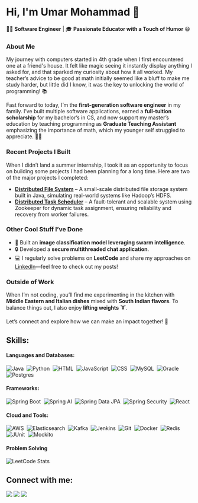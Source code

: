 # Hi, I'm Umar Mohammad 👋

👨‍💻 **Software Engineer** | 🎓 **Passionate Educator with a Touch of Humor** 😄 

### About Me
 
My journey with computers started in 4th grade when I first encountered one at a friend's house. It felt like magic seeing it instantly display anything I asked for, and that sparked my curiosity about how it all worked. My teacher’s advice to be good at math initially seemed like a bluff to make me study harder, but little did I know, it was the key to unlocking the world of programming! 📚

Fast forward to today, I’m the **first-generation software engineer** in my family. I’ve built multiple software applications, earned a **full-tuition scholarship** for my bachelor’s in CS, and now support my master’s education by teaching programming as **Graduate Teaching Assistant** emphasizing the importance of math, which my younger self struggled to appreciate. 👨‍🏫

### Recent Projects I Built

When I didn’t land a summer internship, I took it as an opportunity to focus on building some projects I had been planning for a long time. Here are two of the major projects I completed:

- [**Distributed File System**](https://github.com/umar-7w4/Distributed-File-Storage-System) – A small-scale distributed file storage system built in Java, simulating real-world systems like Hadoop’s HDFS.
- [**Distributed Task Scheduler**](https://github.com/umar-7w4/Distributed-Task-Scheduler) – A fault-tolerant and scalable system using Zookeeper for dynamic task assignment, ensuring reliability and recovery from worker failures.

### Other Cool Stuff I’ve Done
- 🧠 Built an **image classification model leveraging swarm intelligence**.
- 🔒 Developed a **secure multithreaded chat application**.
- 💻 I regularly solve problems on **LeetCode** and share my approaches on [LinkedIn](https://www.linkedin.com/in/umarmhd/)—feel free to check out my posts!

### Outside of Work
When I’m not coding, you’ll find me experimenting in the kitchen with **Middle Eastern and Italian dishes** mixed with **South Indian flavors**. To balance things out, I also enjoy **lifting weights** 🏋️.  

Let’s connect and explore how we can make an impact together! 🌟

## Skills:

#### Languages and Databases:
![Java](https://img.shields.io/badge/Java-ED8B00?style=for-the-badge&logo=java&logoColor=white)&nbsp;
![Python](https://img.shields.io/badge/Python-3776AB?style=for-the-badge&logo=python&logoColor=white)&nbsp;
![HTML](https://img.shields.io/badge/HTML-239120?style=for-the-badge&logo=html5&logoColor=white)&nbsp;
![JavaScript](https://img.shields.io/badge/JavaScript-323330?style=for-the-badge&logo=javascript&logoColor=white)&nbsp;
![CSS](https://img.shields.io/badge/CSS-1572B6?style=for-the-badge&logo=css3&logoColor=white)&nbsp;
![MySQL](https://img.shields.io/badge/MySQL-00000F?style=for-the-badge&logo=mysql&logoColor=white)&nbsp;
![Oracle](https://img.shields.io/badge/Oracle-F80000?style=for-the-badge&logo=oracle&logoColor=white)&nbsp;
![Postgres](https://img.shields.io/badge/Postgres-316192?style=for-the-badge&logo=postgresql&logoColor=white)

#### Frameworks:
![Spring Boot](https://img.shields.io/badge/Spring_Boot-6DB33F?style=for-the-badge&logo=spring-boot&logoColor=white)&nbsp;
![Spring AI](https://img.shields.io/badge/Spring_AI-FF6F00?style=for-the-badge&logo=spring&logoColor=white)&nbsp;
![Spring Data JPA](https://img.shields.io/badge/Spring_Data_JPA-6DB33F?style=for-the-badge&logo=spring&logoColor=white)&nbsp;
![Spring Security](https://img.shields.io/badge/Spring_Security-6DB33F?style=for-the-badge&logo=spring&logoColor=white)&nbsp;
![React](https://img.shields.io/badge/React-20232A?style=for-the-badge&logo=react&logoColor=61DAFB)

#### Cloud and Tools:
![AWS](https://img.shields.io/badge/AWS-232F3E?style=for-the-badge&logo=amazon-aws&logoColor=white)&nbsp;
![Elasticsearch](https://img.shields.io/badge/Elasticsearch-005571?style=for-the-badge&logo=elasticsearch&logoColor=white)&nbsp;
![Kafka](https://img.shields.io/badge/Kafka-231F20?style=for-the-badge&logo=apache-kafka&logoColor=white)&nbsp;
![Jenkins](https://img.shields.io/badge/Jenkins-D24939?style=for-the-badge&logo=jenkins&logoColor=white)&nbsp;
![Git](https://img.shields.io/badge/Git-F05032?style=for-the-badge&logo=git&logoColor=white)&nbsp;
![Docker](https://img.shields.io/badge/Docker-2496ED?style=for-the-badge&logo=docker&logoColor=white)&nbsp;
![Redis](https://img.shields.io/badge/Redis-DC382D?style=for-the-badge&logo=redis&logoColor=white)&nbsp;
![JUnit](https://img.shields.io/badge/JUnit-25A162?style=for-the-badge&logo=junit5&logoColor=white)&nbsp;
![Mockito](https://img.shields.io/badge/Mockito-25A162?style=for-the-badge&logo=mockito&logoColor=white)

#### Problem Solving
![LeetCode Stats](https://leetcode-stats-api.herokuapp.com/{umarmohd})

## Connect with me:

<p align = "center">

[<img src="https://img.shields.io/badge/linkedin-%2312100E.svg?&style=for-the-badge&logo=linkedin&logoColor=white&color=black" />](https://www.linkedin.com/in/umarmhd/)
[<img src="https://img.shields.io/badge/leetcode-%2312100E.svg?&style=for-the-badge&logo=leetcode&logoColor=white&color=black" />](https://leetcode.com/u/umarmohd/)
[<img src="https://img.shields.io/badge/github-%2312100E.svg?&style=for-the-badge&logo=github&logoColor=white&color=black" />](https://github.com/umar-7w4/)

</p>
